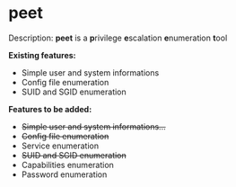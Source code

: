 <h1>peet</h1>
 
<p>Description: <b>peet</b> is a <b>p</b>rivilege <b>e</b>scalation <b>e</b>numeration <b>t</b>ool</p>

<p><b>Existing features:</b></p>
<ul>
	<li>Simple user and system informations</li>
        <li>Config file enumeration</li>
	<li>SUID and SGID enumeration</li>
</ul>
 
<p><b>Features to be added:</b></p>
<ul>
<li><del>Simple user and system informations...</del></li>
<li><del>Config file enumeration</del></li>
<li>Service enumeration</li>
<li><del>SUID and SGID enumeration</del></li>
<li>Capabilities enumeration</li>
<li>Password enumeration </li>
</ul>
